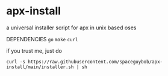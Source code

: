 # apx-install
a universal installer script for apx in unix based oses

DEPENDENCIES
``` go ``` ``` make ``` ``` curl ```

if you trust me, just do
```
curl -s https://raw.githubusercontent.com/spaceguybob/apx-install/main/installer.sh | sh
```
